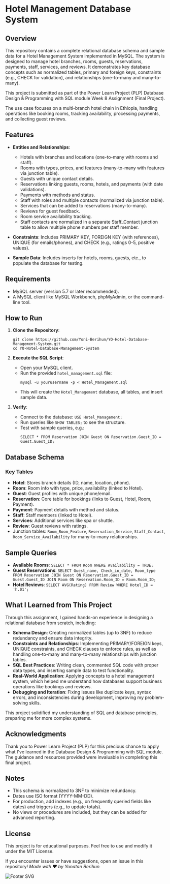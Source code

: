 # Hotel Management Database System

## Overview
This repository contains a complete relational database schema and sample data for a Hotel Management System implemented in MySQL. The system is designed to manage hotel branches, rooms, guests, reservations, payments, staff, services, and reviews. It demonstrates key database concepts such as normalized tables, primary and foreign keys, constraints (e.g., CHECK for validation), and relationships (one-to-many and many-to-many).

This project is submitted as part of the Power Learn Project (PLP) Database Design & Programming with SQL module Week 8 Assignment (Final Project).

The use case focuses on a multi-branch hotel chain in Ethiopia, handling operations like booking rooms, tracking availability, processing payments, and collecting guest reviews.

## Features
- **Entities and Relationships**:
  - Hotels with branches and locations (one-to-many with rooms and staff).
  - Rooms with types, prices, and features (many-to-many with features via junction table).
  - Guests with unique contact details.
  - Reservations linking guests, rooms, hotels, and payments (with date validations).
  - Payments with methods and status.
  - Staff with roles and multiple contacts (normalized via junction table).
  - Services that can be added to reservations (many-to-many).
  - Reviews for guest feedback.
  - Room service availability tracking.
  - Staff contacts are normalized in a separate Staff_Contact junction table to allow multiple phone numbers per staff member.

- **Constraints**: Includes PRIMARY KEY, FOREIGN KEY (with references), UNIQUE (for emails/phones), and CHECK (e.g., ratings 0-5, positive values).
- **Sample Data**: Includes inserts for hotels, rooms, guests, etc., to populate the database for testing.

## Requirements
- MySQL server (version 5.7 or later recommended).
- A MySQL client like MySQL Workbench, phpMyAdmin, or the command-line tool.

## How to Run
1. **Clone the Repository**:
   ```
   git clone https://github.com/Yoni-Berihun/YO-Hotel-Database-Management-System.git
   cd YO-Hotel-Database-Management-System
   ```

2. **Execute the SQL Script**:
   - Open your MySQL client.
   - Run the provided `hotel_management.sql` file:
     ```
     mysql -u yourusername -p < Hotel_Management.sql
     ```
   - This will create the `Hotel_Management` database, all tables, and insert sample data.

3. **Verify**:
   - Connect to the database: `USE Hotel_Management;`
   - Run queries like `SHOW TABLES;` to see the structure.
   - Test with sample queries, e.g.:
     ```
     SELECT * FROM Reservation JOIN Guest ON Reservation.Guest_ID = Guest.Guest_ID;
     ```

## Database Schema
### Key Tables
- **Hotel**: Stores branch details (ID, name, location, phone).
- **Room**: Room info with type, price, availability (linked to Hotel).
- **Guest**: Guest profiles with unique phone/email.
- **Reservation**: Core table for bookings (links to Guest, Hotel, Room, Payment).
- **Payment**: Payment details with method and status.
- **Staff**: Staff members (linked to Hotel).
- **Services**: Additional services like spa or shuttle.
- **Review**: Guest reviews with ratings.
- Junction tables: `Room_Room_Feature`, `Reservation_Service`, `Staff_Contact`, `Room_Service_Availability` for many-to-many relationships.



## Sample Queries
- **Available Rooms**: `SELECT * FROM Room WHERE Availability = TRUE;`
- **Guest Reservations**: `SELECT Guest_name, Check_in_date, Room_type FROM Reservation JOIN Guest ON Reservation.Guest_ID = Guest.Guest_ID JOIN Room ON Reservation.Room_ID = Room.Room_ID;`
- **Hotel Reviews**: `SELECT AVG(Rating) FROM Review WHERE Hotel_ID = 'h.01';`

## What I Learned from This Project
Through this assignment, I gained hands-on experience in designing a relational database from scratch, including:
- **Schema Design**: Creating normalized tables (up to 3NF) to reduce redundancy and ensure data integrity.
- **Constraints and Relationships**: Implementing PRIMARY/FOREIGN keys, UNIQUE constraints, and CHECK clauses to enforce rules, as well as handling one-to-many and many-to-many relationships with junction tables.
- **SQL Best Practices**: Writing clean, commented SQL code with proper data types, and inserting sample data to test functionality.
- **Real-World Application**: Applying concepts to a hotel management system, which helped me understand how databases support business operations like bookings and reviews.
- **Debugging and Iteration**: Fixing issues like duplicate keys, syntax errors, and inconsistencies during development, improving my problem-solving skills.

This project solidified my understanding of SQL and database principles, preparing me for more complex systems.

## Acknowledgments
Thank you to Power Learn Project (PLP) for this precious chance to apply what I've learned in the Database Design & Programming with SQL module. The guidance and resources provided were invaluable in completing this final project.

## Notes
- This schema is normalized to 3NF to minimize redundancy.
- Dates use ISO format (YYYY-MM-DD).
- For production, add indexes (e.g., on frequently queried fields like dates) and triggers (e.g., to update totals).
- No views or procedures are included, but they can be added for advanced reporting.

## License
This project is for educational purposes. Feel free to use and modify it under the MIT License.

If you encounter issues or have suggestions, open an issue in this repository!
*Made with  ❤️ by Yonatan Berihun*  

![Footer SVG](https://media.licdn.com/dms/image/v2/D4E16AQEec1ZDalBh6A/profile-displaybackgroundimage-shrink_350_1400/B4EZf4jq4KHwAY-/0/1752221794697?e=1758758400&v=beta&t=OmjTLV_Q1E0xQt6YiwqRVNCLvs2GAkp5u1oldTY_Zpc)